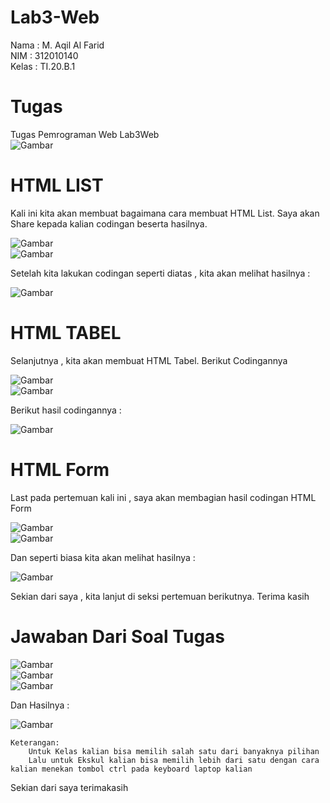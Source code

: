 # Lab3-Web

Nama : M. Aqil Al Farid<br>
NIM : 312010140<br>
Kelas : TI.20.B.1<br>

# Tugas
Tugas Pemrograman Web Lab3Web<br>
![Gambar](Gambar/gambar1.png)<br>

# HTML LIST

Kali ini kita akan membuat bagaimana cara membuat HTML List. Saya akan Share kepada kalian codingan beserta hasilnya.


![Gambar](Gambar/gambar2.png)<br>
![Gambar](Gambar/gambar3.png)<br>

Setelah kita lakukan codingan seperti diatas , kita akan melihat hasilnya :


![Gambar](Gambar/gambar4.png)<br>

# HTML TABEL

Selanjutnya , kita akan membuat HTML Tabel. Berikut Codingannya


![Gambar](Gambar/gambar5.png)<br>
![Gambar](gambar/gambar6.png)<br>

Berikut hasil codingannya :

![Gambar](Gambar/gambar7.png)<br>

# HTML Form

Last pada pertemuan kali ini , saya akan membagian hasil codingan HTML Form<br>

![Gambar](Gambar/gambar8.png)<br>
![Gambar](Gambar/gambar9.png)<br>

Dan seperti biasa kita akan melihat hasilnya :


![Gambar](Gambar/gambar10.png)<br>

Sekian dari saya , kita lanjut di seksi pertemuan berikutnya. Terima kasih

# Jawaban Dari Soal Tugas

![Gambar](Gambar/gambar11.png)<br>
![Gambar](Gambar/gambar12.png)<br>
![Gambar](Gambar/gambar13.png)<br>

Dan Hasilnya :


![Gambar](Gambar/gambar14.png)<br>

    Keterangan:
        Untuk Kelas kalian bisa memilih salah satu dari banyaknya pilihan
        Lalu untuk Ekskul kalian bisa memilih lebih dari satu dengan cara kalian menekan tombol ctrl pada keyboard laptop kalian

Sekian dari saya terimakasih
